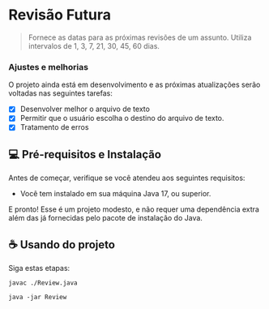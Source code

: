 # Revisão Futura

> Fornece as datas para as próximas revisões de um assunto. Utiliza intervalos de 1, 3, 7, 21, 30, 45, 60 dias.

### Ajustes e melhorias

O projeto ainda está em desenvolvimento e as próximas atualizações serão voltadas nas seguintes tarefas:

- [X] Desenvolver melhor o arquivo de texto
- [X] Permitir que o usuário escolha o destino do arquivo de texto.
- [X] Tratamento de erros

## 💻 Pré-requisitos e Instalação

Antes de começar, verifique se você atendeu aos seguintes requisitos:

- Você tem instalado em sua máquina Java 17, ou superior.

E pronto! Esse é um projeto modesto, e não requer uma dependência extra além das já fornecidas pelo pacote de instalação do Java.

## ☕ Usando do projeto

Siga estas etapas:

```
javac ./Review.java

java -jar Review 
```

